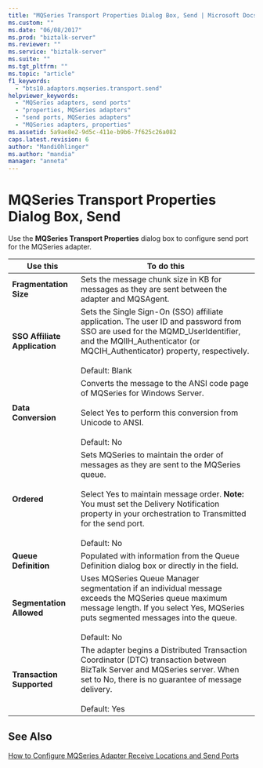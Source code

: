 ```yaml
---
title: "MQSeries Transport Properties Dialog Box, Send | Microsoft Docs"
ms.custom: ""
ms.date: "06/08/2017"
ms.prod: "biztalk-server"
ms.reviewer: ""
ms.service: "biztalk-server"
ms.suite: ""
ms.tgt_pltfrm: ""
ms.topic: "article"
f1_keywords: 
  - "bts10.adaptors.mqseries.transport.send"
helpviewer_keywords: 
  - "MQSeries adapters, send ports"
  - "properties, MQSeries adapters"
  - "send ports, MQSeries adapters"
  - "MQSeries adapters, properties"
ms.assetid: 5a9ae8e2-9d5c-411e-b9b6-7f625c26a082
caps.latest.revision: 6
author: "MandiOhlinger"
ms.author: "mandia"
manager: "anneta"
---
```

# MQSeries Transport Properties Dialog Box, Send
Use the **MQSeries Transport Properties** dialog box to configure send port for the MQSeries adapter.  
  
|Use this|To do this|  
|--------------|----------------|  
|**Fragmentation Size**|Sets the message chunk size in KB for messages as they are sent between the adapter and MQSAgent.|  
|**SSO Affiliate Application**|Sets the Single Sign-On (SSO) affiliate application. The user ID and password from SSO are used for the MQMD_UserIdentifier, and the MQIIH_Authenticator (or MQCIH_Authenticator) property, respectively.<br /><br /> Default: Blank|  
|**Data Conversion**|Converts the message to the ANSI code page of MQSeries for Windows Server.<br /><br /> Select Yes to perform this conversion from Unicode to ANSI.<br /><br /> Default: No|  
|**Ordered**|Sets MQSeries to maintain the order of messages as they are sent to the MQSeries queue.<br /><br /> Select Yes to maintain message order. **Note:**  You must set the Delivery Notification property in your orchestration to Transmitted for the send port. <br /><br /> Default: No|  
|**Queue Definition**|Populated with information from the Queue Definition dialog box or directly in the field.|  
|**Segmentation Allowed**|Uses MQSeries Queue Manager segmentation if an individual message exceeds the MQSeries queue maximum message length. If you select Yes, MQSeries puts segmented messages into the queue.<br /><br /> Default: No|  
|**Transaction Supported**|The adapter begins a Distributed Transaction Coordinator (DTC) transaction between BizTalk Server and MQSeries server. When set to No, there is no guarantee of message delivery.<br /><br /> Default: Yes|  
  
## See Also  
 [How to Configure MQSeries Adapter Receive Locations and Send Ports](../core/how-to-configure-mqseries-adapter-receive-locations-and-send-ports.md)